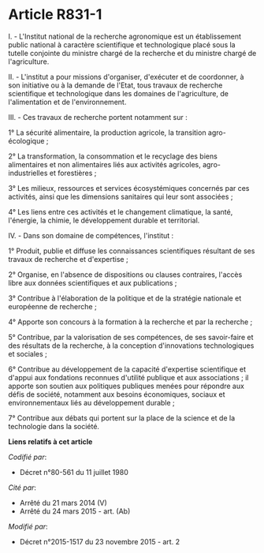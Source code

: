 # Article R831-1

I. - L'Institut national de la recherche agronomique est un établissement public national à caractère scientifique et
technologique placé sous la tutelle conjointe du ministre chargé de la recherche et du ministre chargé de l'agriculture. 

II. - L'institut a pour missions d'organiser, d'exécuter et de coordonner, à son initiative ou à la demande de l'Etat, tous
travaux de recherche scientifique et technologique dans les domaines de l'agriculture, de l'alimentation et de
l'environnement. 

III. - Ces travaux de recherche portent notamment sur : 

1° La sécurité alimentaire, la production agricole, la transition agro-écologique ; 

2° La transformation, la consommation et le recyclage des biens alimentaires et non alimentaires liés aux activités
agricoles, agro-industrielles et forestières ; 

3° Les milieux, ressources et services écosystémiques concernés par ces activités, ainsi que les dimensions sanitaires qui
leur sont associées ; 

4° Les liens entre ces activités et le changement climatique, la santé, l'énergie, la chimie, le développement durable et
territorial. 

IV. - Dans son domaine de compétences, l'institut : 

1° Produit, publie et diffuse les connaissances scientifiques résultant de ses travaux de recherche et d'expertise ; 

2° Organise, en l'absence de dispositions ou clauses contraires, l'accès libre aux données scientifiques et aux
publications ; 

3° Contribue à l'élaboration de la politique et de la stratégie nationale et européenne de recherche ; 

4° Apporte son concours à la formation à la recherche et par la recherche ; 

5° Contribue, par la valorisation de ses compétences, de ses savoir-faire et des résultats de la recherche, à la conception
d'innovations technologiques et sociales ; 

6° Contribue au développement de la capacité d'expertise scientifique et d'appui aux fondations reconnues d'utilité publique
et aux associations ; il apporte son soutien aux politiques publiques menées pour répondre aux défis de société, notamment
aux besoins économiques, sociaux et environnementaux liés au développement durable ; 

7° Contribue aux débats qui portent sur la place de la science et de la technologie dans la société.

**Liens relatifs à cet article**

_Codifié par_:

  - Décret n°80-561 du 11 juillet 1980

_Cité par_:

  - Arrêté du 21 mars 2014 (V)
  - Arrêté du 24 mars 2015 - art. (Ab)

_Modifié par_:

  - Décret n°2015-1517 du 23 novembre 2015 - art. 2
